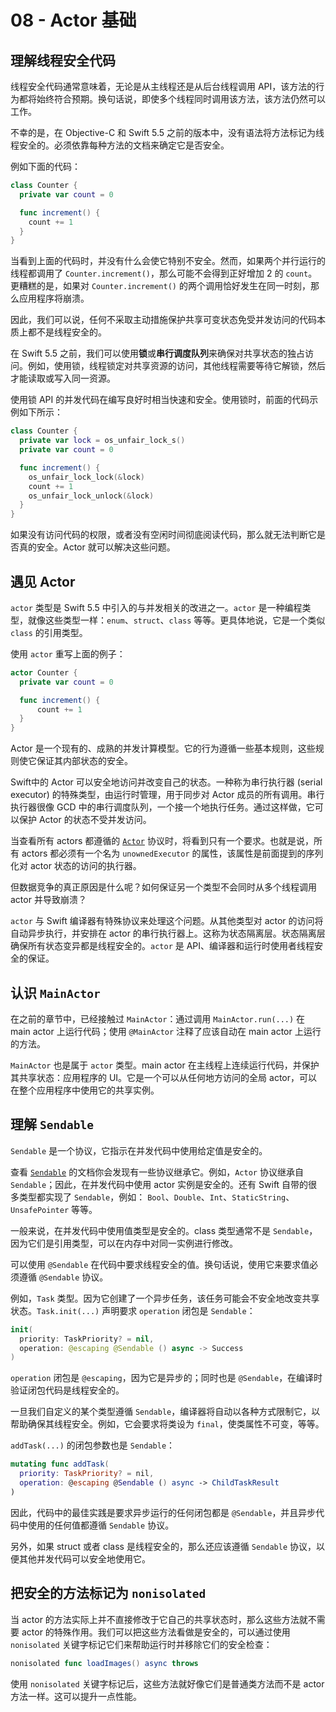 # 08 - Actor 基础

## 理解线程安全代码

线程安全代码通常意味着，无论是从主线程还是从后台线程调用 API，该方法的行为都将始终符合预期。换句话说，即使多个线程同时调用该方法，该方法仍然可以工作。

不幸的是，在 Objective-C 和 Swift 5.5 之前的版本中，没有语法将方法标记为线程安全的。必须依靠每种方法的文档来确定它是否安全。

例如下面的代码：

```swift
class Counter {
  private var count = 0

  func increment() {
    count += 1
  }
}
```

当看到上面的代码时，并没有什么会使它特别不安全。然而，如果两个并行运行的线程都调用了 `Counter.increment()`，那么可能不会得到正好增加 2 的 `count`。更糟糕的是，如果对 `Counter.increment()` 的两个调用恰好发生在同一时刻，那么应用程序将崩溃。

因此，我们可以说，任何不采取主动措施保护共享可变状态免受并发访问的代码本质上都不是线程安全的。

在 Swift 5.5 之前，我们可以使用**锁**或**串行调度队列**来确保对共享状态的独占访问。例如，使用锁，线程锁定对共享资源的访问，其他线程需要等待它解锁，然后才能读取或写入同一资源。

使用锁 API 的并发代码在编写良好时相当快速和安全。使用锁时，前面的代码示例如下所示：

```swift
class Counter {
  private var lock = os_unfair_lock_s()
  private var count = 0

  func increment() {
    os_unfair_lock_lock(&lock)
    count += 1
    os_unfair_lock_unlock(&lock)
  }
}
```

如果没有访问代码的权限，或者没有空闲时间彻底阅读代码，那么就无法判断它是否真的安全。Actor 就可以解决这些问题。

## 遇见 Actor

`actor` 类型是 Swift 5.5 中引入的与并发相关的改进之一。`actor` 是一种编程类型，就像这些类型一样：`enum`、`struct`、`class` 等等。更具体地说，它是一个类似 `class` 的引用类型。

使用 `actor` 重写上面的例子：

```swift
actor Counter {
  private var count = 0

  func increment() {
      count += 1
  }
}
```

Actor 是一个现有的、成熟的并发计算模型。它的行为遵循一些基本规则，这些规则使它保证其内部状态的安全。

Swift中的 Actor 可以安全地访问并改变自己的状态。一种称为串行执行器 (serial executor) 的特殊类型，由运行时管理，用于同步对 Actor 成员的所有调用。串行执行器很像 GCD 中的串行调度队列，一个接一个地执行任务。通过这样做，它可以保护 Actor 的状态不受并发访问。

当查看所有 actors 都遵循的 [`Actor`](https://developer.apple.com/documentation/swift/actor) 协议时，将看到只有一个要求。也就是说，所有 actors 都必须有一个名为 `unownedExecutor` 的属性，该属性是前面提到的序列化对 actor 状态的访问的执行器。

但数据竞争的真正原因是什么呢？如何保证另一个类型不会同时从多个线程调用 actor 并导致崩溃？

`actor` 与 Swift 编译器有特殊协议来处理这个问题。从其他类型对 actor 的访问将自动异步执行，并安排在 actor 的串行执行器上。这称为状态隔离层。状态隔离层确保所有状态变异都是线程安全的。`actor` 是 API、编译器和运行时使用者线程安全的保证。

## 认识 `MainActor`

在之前的章节中，已经接触过 `MainActor`：通过调用 `MainActor.run(...)` 在 main actor 上运行代码；使用 `@MainActor` 注释了应该自动在 main actor 上运行的方法。

`MainActor` 也是属于 `actor` 类型。main actor 在主线程上连续运行代码，并保护其共享状态：应用程序的 UI。它是一个可以从任何地方访问的全局 actor，可以在整个应用程序中使用它的共享实例。

## 理解 `Sendable`

`Sendable` 是一个协议，它指示在并发代码中使用给定值是安全的。

查看 [`Sendable`](https://developer.apple.com/documentation/swift/sendable) 的文档你会发现有一些协议继承它。例如，`Actor` 协议继承自 `Sendable`；因此，在并发代码中使用 actor 实例是安全的。还有 Swift 自带的很多类型都实现了 `Sendable`，例如： `Bool`、`Double`、`Int`、`StaticString`、`UnsafePointer` 等等。

一般来说，在并发代码中使用值类型是安全的。class 类型通常不是 `Sendable`，因为它们是引用类型，可以在内存中对同一实例进行修改。

可以使用 `@Sendable` 在代码中要求线程安全的值。换句话说，使用它来要求值必须遵循 `@Sendable` 协议。

例如，`Task` 类型。因为它创建了一个异步任务，该任务可能会不安全地改变共享状态。`Task.init(...)` 声明要求 `operation` 闭包是 `Sendable`：

```swift
init(
  priority: TaskPriority? = nil, 
  operation: @escaping @Sendable () async -> Success
)
```

`operation` 闭包是 `@escaping`，因为它是异步的；同时也是 `@Sendable`，在编译时验证闭包代码是线程安全的。

一旦我们自定义的某个类型遵循 `Sendable`，编译器将自动以各种方式限制它，以帮助确保其线程安全。例如，它会要求将类设为 `final`，使类属性不可变，等等。

`addTask(...)` 的闭包参数也是 `Sendable`：

```swift
mutating func addTask(
  priority: TaskPriority? = nil, 
  operation: @escaping @Sendable () async -> ChildTaskResult
)
```

因此，代码中的最佳实践是要求异步运行的任何闭包都是 `@Sendable`，并且异步代码中使用的任何值都遵循 `Sendable` 协议。

另外，如果 struct 或者 class 是线程安全的，那么还应该遵循 `Sendable` 协议，以便其他并发代码可以安全地使用它。

## 把安全的方法标记为 `nonisolated`

当 actor 的方法实际上并不直接修改于它自己的共享状态时，那么这些方法就不需要 actor 的特殊作用。我们可以把这些方法看做是安全的，可以通过使用 `nonisolated` 关键字标记它们来帮助运行时并移除它们的安全检查：

```swift
nonisolated func loadImages() async throws
```

使用 `nonisolated` 关键字标记后，这些方法就好像它们是普通类方法而不是 actor 方法一样。这可以提升一点性能。
